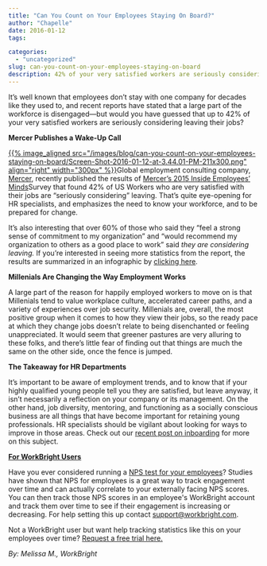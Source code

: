 ```yaml
---
title: "Can You Count on Your Employees Staying On Board?"
author: "Chapelle"
date: 2016-01-12
tags:

categories:
  - "uncategorized"
slug: can-you-count-on-your-employees-staying-on-board
description: 42% of your very satisfied workers are seriously considering leaving their jobs!
---
```

It’s well known that employees don’t stay with one company for decades like they used to, and recent reports have stated that a large part of the workforce is disengaged—but would you have guessed that up to 42% of your very satisfied workers are seriously considering leaving their jobs?  
  
**Mercer Publishes a Wake-Up Call**  
  
[{{% image_aligned src="/images/blog/can-you-count-on-your-employees-staying-on-board/Screen-Shot-2016-01-12-at-3.44.01-PM-211x300.png" align="right" width="300px" %}}](http://www.mercer.us/content/dam/mercer/attachments/global/inside-employees-minds/inside-employees-minds-engagement-paradox-infographic-united-states.pdf)Global employment consulting company, [Mercer](http://www.mercer.us/), recently published the results of [Mercer’s 2015 Inside Employees’ Minds](http://www.mercer.us/insights/focus/inside-employees-minds-the-transforming-employment-experience/infographic.html)Survey that found 42% of US Workers who are very satisfied with their jobs are “seriously considering” leaving. That’s quite eye-opening for HR specialists, and emphasizes the need to know your workforce, and to be prepared for change.  
  
It’s also interesting that over 60% of those who said they “feel a strong sense of commitment to my organization” and “would recommend my organization to others as a good place to work” said _they are considering leaving._ If you’re interested in seeing more statistics from the report, the results are summarized in an infographic by [clicking here](http://www.mercer.us/insights/focus/inside-employees-minds-the-transforming-employment-experience/infographic.html).  
  
**Millenials Are Changing the Way Employment Works**  
  
A large part of the reason for happily employed workers to move on is that Millenials tend to value workplace culture, accelerated career paths, and a variety of experiences over job security. Millenials are, overall, the most positive group when it comes to how they view their jobs, so the ready pace at which they change jobs doesn’t relate to being disenchanted or feeling unappreciated. It would seem that greener pastures are very alluring to these folks, and there’s little fear of finding out that things are much the same on the other side, once the fence is jumped.  
  
**The Takeaway for HR Departments**  
  
It’s important to be aware of employment trends, and to know that if your highly qualified young people tell you they are satisfied, but leave anyway, it isn’t necessarily a reflection on your company or its management. On the other hand, job diversity, mentoring, and functioning as a socially conscious business are all things that have become important for retaining young professionals. HR specialists should be vigilant about looking for ways to improve in those areas. Check out our [recent post on inboarding](https://workbright.com/hr-vocabulary-inboarding/) for more on this subject.  
  
[**For WorkBright Users**](http://www.workbright.com)  
  
Have you ever considered running a [NPS test for your employees](http://www.netpromotersystem.com/about/employee-engagement.aspx)? Studies have shown that NPS for employees is a great way to track engagement over time and can actually correlate to your externally facing NPS scores. You can then track those NPS scores in an employee's WorkBright account and track them over time to see if their engagement is increasing or decreasing. For help setting this up contact [support@workbright.com](mailto:support@workbright.com).  
  
Not a WorkBright user but want help tracking statistics like this on your employees over time? [Request a free trial here.](https://workbright.com/benefits-features/)  
  
_By: Melissa M., WorkBright_
